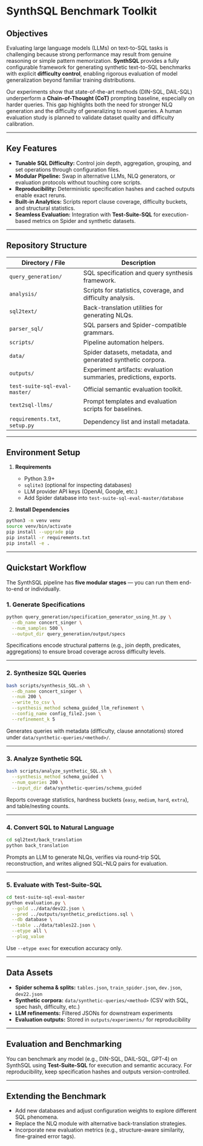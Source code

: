 # SynthSQL Benchmark Toolkit

## Objectives

Evaluating large language models (LLMs) on text-to-SQL tasks is challenging because strong performance may result from genuine reasoning or simple pattern memorization. **SynthSQL** provides a fully configurable framework for generating synthetic text-to-SQL benchmarks with explicit **difficulty control**, enabling rigorous evaluation of model generalization beyond familiar training distributions.

Our experiments show that state-of-the-art methods (DIN-SQL, DAIL-SQL) underperform a **Chain-of-Thought (CoT)** prompting baseline, especially on harder queries. This gap highlights both the need for stronger NLQ generation and the difficulty of generalizing to novel queries. A human evaluation study is planned to validate dataset quality and difficulty calibration.

---

## Key Features

* **Tunable SQL Difficulty:** Control join depth, aggregation, grouping, and set operations through configuration files.
* **Modular Pipeline:** Swap in alternative LLMs, NLQ generators, or evaluation protocols without touching core scripts.
* **Reproducibility:** Deterministic specification hashes and cached outputs enable exact reruns.
* **Built-in Analytics:** Scripts report clause coverage, difficulty buckets, and structural statistics.
* **Seamless Evaluation:** Integration with **Test-Suite-SQL** for execution-based metrics on Spider and synthetic datasets.

---

## Repository Structure

| Directory / File               | Description                                                       |
| ------------------------------ | ----------------------------------------------------------------- |
| `query_generation/`            | SQL specification and query synthesis framework.                  |
| `analysis/`                    | Scripts for statistics, coverage, and difficulty analysis.        |
| `sql2text/`                    | Back-translation utilities for generating NLQs.                   |
| `parser_sql/`                  | SQL parsers and Spider-compatible grammars.                       |
| `scripts/`                     | Pipeline automation helpers.                                      |
| `data/`                        | Spider datasets, metadata, and generated synthetic corpora.       |
| `outputs/`                     | Experiment artifacts: evaluation summaries, predictions, exports. |
| `test-suite-sql-eval-master/`  | Official semantic evaluation toolkit.                             |
| `text2sql-llms/`               | Prompt templates and evaluation scripts for baselines.            |
| `requirements.txt`, `setup.py` | Dependency list and install metadata.                             |

---

## Environment Setup

1. **Requirements**

   * Python 3.9+
   * `sqlite3` (optional for inspecting databases)
   * LLM provider API keys (OpenAI, Google, etc.)
   * Add Spider database into `test-suite-sql-eval-master/database`

2. **Install Dependencies**

```bash
python3 -m venv venv
source venv/bin/activate
pip install --upgrade pip
pip install -r requirements.txt
pip install -e .
```

---

## Quickstart Workflow

The SynthSQL pipeline has **five modular stages** — you can run them end-to-end or individually.

### 1. Generate Specifications

```bash
python query_generation/specification_generator_using_ht.py \
  --db_name concert_singer \
  --num_samples 500 \
  --output_dir query_generation/output/specs
```

Specifications encode structural patterns (e.g., join depth, predicates, aggregations) to ensure broad coverage across difficulty levels.

---

### 2. Synthesize SQL Queries

```bash
bash scripts/synthesis_SQL.sh \
  --db_name concert_singer \
  --num 200 \
  --write_to_csv \
  --synthesis_method schema_guided_llm_refinement \
  --config_name config_file2.json \
  --refinement_k 5
```

Generates queries with metadata (difficulty, clause annotations) stored under `data/synthetic-queries/<method>/`.

---

### 3. Analyze Synthetic SQL

```bash
bash scripts/analyze_synthetic_SQL.sh \
  --synthesis_method schema_guided \
  --num_queries 200 \
  --input_dir data/synthetic-queries/schema_guided
```

Reports coverage statistics, hardness buckets (`easy`, `medium`, `hard`, `extra`), and table/nesting counts.

---

### 4. Convert SQL to Natural Language

```bash
cd sql2text/back_translation
python back_translation
```

Prompts an LLM to generate NLQs, verifies via round-trip SQL reconstruction, and writes aligned SQL–NLQ pairs for evaluation.

---

### 5. Evaluate with Test-Suite-SQL

```bash
cd test-suite-sql-eval-master
python evaluation.py \
  --gold ../data/dev22.json \
  --pred ../outputs/synthetic_predictions.sql \
  --db database \
  --table ../data/tables22.json \
  --etype all \
  --plug_value
```

Use `--etype exec` for execution accuracy only.

---

## Data Assets

* **Spider schema & splits:** `tables.json`, `train_spider.json`, `dev.json`, `dev22.json`
* **Synthetic corpora:** `data/synthetic-queries/<method>` (CSV with SQL, spec hash, difficulty, etc.)
* **LLM refinements:** Filtered JSONs for downstream experiments
* **Evaluation outputs:** Stored in `outputs/experiments/` for reproducibility

---

## Evaluation and Benchmarking

You can benchmark any model (e.g., DIN-SQL, DAIL-SQL, GPT-4) on SynthSQL using **Test-Suite-SQL** for execution and semantic accuracy. For reproducibility, keep specification hashes and outputs version-controlled.

---

## Extending the Benchmark

* Add new databases and adjust configuration weights to explore different SQL phenomena.
* Replace the NLQ module with alternative back-translation strategies.
* Incorporate new evaluation metrics (e.g., structure-aware similarity, fine-grained error tags).
